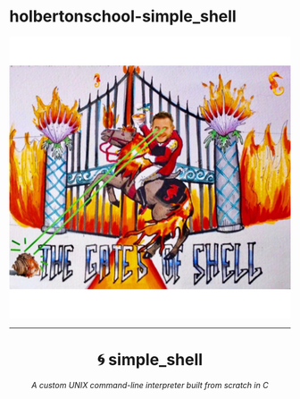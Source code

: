 # holbertonschool-simple_shell

![Shell Screenshot](https://github.com/Muhannad-09/holbertonschool-simple_shell/blob/main/shell.jpeg?raw=true)
________________________________________________________________________________________________________________
<h1 align="center">🌀 simple_shell</h1>
<p align="center"><em>A custom UNIX command-line interpreter built from scratch in C</em></p>


